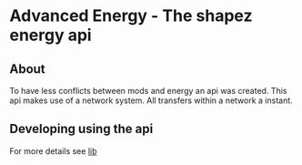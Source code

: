 # Advanced Energy - The shapez energy api

## About

To have less conflicts between mods and energy an api was created. This api makes use of a network system. All transfers within a network a instant.

## Developing using the api

For more details see [lib](lib/readme.md)
